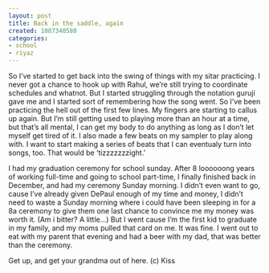 ```yaml
---
layout: post
title: Back in the saddle, again
created: 1087340580
categories:
- school
- riyaz
---
```

So I’ve started to get back into the swing of things with my sitar practicing. I never got a chance to hook up with Rahul, we’re still trying to coordinate schedules and whatnot. But I started struggling through the notation guruji gave me and I started sort of remembering how the song went. So I’ve been practicing the hell out of the first few lines. My fingers are starting to callus up again. But I’m still getting used to playing more than an hour at a time, but that’s all mental, I can get my body to do anything as long as I don’t let myself get tired of it. I also made a few beats on my sampler to play along with. I want to start making a series of beats that I can eventualy turn into songs, too. That would be ‘tizzzzzzzight.’

I had my graduation ceremony for school sunday. After 8 loooooong years of working full-time and going to school part-time, I finally finished back in December, and had my ceremony Sunday morning. I didn’t even want to go, cause I’ve already given DePaul enough of my time and money, I didn’t need to waste a Sunday morning where i could have been sleeping in for a 8a ceremony to give them one last chance to convince me my money was worth it. (Am i bitter? A little…) But I went cause I’m the first kid to graduate in my family, and my moms pulled that card on me. It was fine. I went out to eat with my parent that evening and had a beer with my dad, that was better than the ceremony.

Get up, and get your grandma out of here. (c) Kiss
